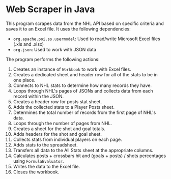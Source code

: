 # Web Scraper in Java

This program scrapes data from the NHL API based on specific criteria and saves it to an Excel file. It uses the following dependencies:

- `org.apache.poi.ss.usermodel`: Used to read/write Microsoft Excel files (.xls and .xlsx)
- `org.json`: Used to work with JSON data

The program performs the following actions:

1. Creates an instance of `Workbook` to work with Excel files.
2. Creates a dedicated sheet and header row for all of the stats to be in one place.
3. Connects to NHL stats to determine how many records they have.
4. Loops through NHL's pages of JSONs and collects data from each record within the JSON.
5. Creates a header row for posts stat sheet.
6. Adds the collected stats to a Player Posts sheet.
7. Determines the total number of records from the first page of NHL's data.
8. Loops through the number of pages from NHL.
9. Creates a sheet for the shot and goal totals.
10. Adds headers for the shot and goal sheet.
11. Collects stats from individual players on each page.
12. Adds stats to the spreadsheet.
13. Transfers all data to the All Stats sheet at the appropriate columns.
14. Calculates posts + crossbars hit and (goals + posts) / shots percentages using `FormulaEvaluator`.
15. Writes the data to the Excel file.
16. Closes the workbook.